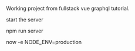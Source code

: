 Working project from fullstack vue graphql tutorial.

start the server

npm run server

now -e NODE_ENV=production
